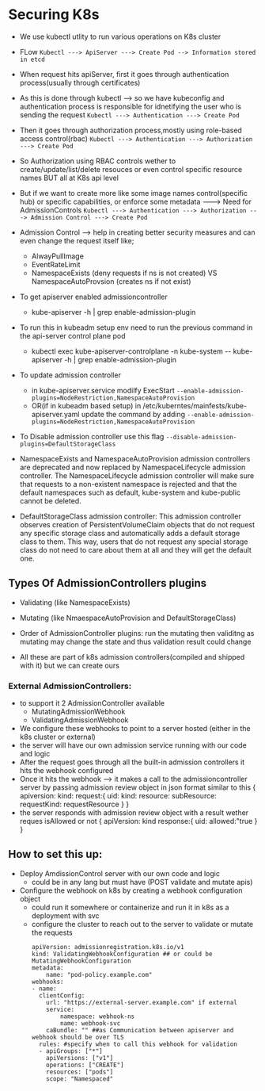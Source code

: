 # Securing K8s
- We use kubectl utlity to run various operations on K8s cluster
- FLow
  `Kubectl ---> ApiServer ---> Create Pod --> Information stored in etcd`
- When request hits apiServer, first it goes through authentication process(usually through certificates)
- As this is done through kubectl --> so we have kubeconfig and authentication process is responsible for idnetifying the user who is sending the request
  `Kubectl ---> Authentication ---> Create Pod`
- Then it goes through authorization process,mostly using role-based access control(rbac)
   `Kubectl ---> Authentication ---> Authorization ---> Create Pod`

- So Authorization using RBAC controls wether to create/update/list/delete resouces or even control specific resource names BUT all at K8s api level
- But if we want to create more like some image names control(specific hub) or specific capabilities, or enforce some metadata ---> Need for AdmissionControls
  `Kubectl ---> Authentication ---> Authorization ---> Admission Control ---> Create Pod`
- Admission Control --> help in creating better security measures and can even change the request itself like;
  - AlwayPullImage
  - EventRateLimit
  - NamespaceExists (deny requests if ns is not created) VS NamespaceAutoProvsion (creates ns if not exist)

- To get apiserver enabled admissioncontroller
  - kube-apiserver -h | grep enable-admission-plugin
- To run this in kubeadm setup env need to run the previous command in the api-server control plane pod
  - kubectl exec kube-apiserver-controlplane -n kube-system -- kube-apiserver -h | grep enable-admission-plugin
- To update admission controller
  - in kube-apiserver.service modilfy ExecStart `--enable-admission-plugins=NodeRestriction,NamespaceAutoProvision`
  - OR(if in kubeadm based setup) in /etc/kuberntes/mainfests/kube-apiserver.yaml update the command by adding `--enable-admission-plugins=NodeRestriction,NamespaceAutoProvision`
- To Disable admission controller use this flag `--disable-admission-plugins=DefaultStorageClass`



-  NamespaceExists and NamespaceAutoProvision admission controllers are deprecated and now replaced by NamespaceLifecycle admission controller.
The NamespaceLifecycle admission controller will make sure that requests
to a non-existent namespace is rejected and that the default namespaces such as
default, kube-system and kube-public cannot be deleted.

- DefaultStorageClass admission controller: This admission controller observes creation of PersistentVolumeClaim objects that do not request any specific storage class and automatically adds a default storage class to them. This way, users that do not request any special storage class do not need to care about them at all and they will get the default one.


## Types Of AdmissionControllers plugins
- Validating (like NamespaceExists)
- Mutating (like NmaespaceAutoProvision and DefaultStorageClass)


- Order of AdmissionController plugins: run the mutating then validitng as mutating may change the state and thus validation result could change
- All these are part of k8s admission controllers(compiled and shipped with it) but we can create ours
  

### External AdmissionControllers:
- to support it 2 AdmissionController available
  - MutatingAdmissionWebhook
  - ValidatingAdmissionWebhook
- We configure these webhooks to point to a server hosted (either in the k8s cluster or external)
- the server will have our own admission service running with our code and logic
- After the request goes through all the built-in admission controllers it hits the webhook configured
- Once it hits the webhook --> it makes a call to the admissioncontroller server by passing admission review object in json format similar to this
{
    apiversion:
    kind:
    request:{
        uid:
        kind:
        resource:
        subResource:
        requestKind:
        requestResource
    }
}
- the server responds with admission review object with a result wether reques isAllowed or not
{
    apiVersion:
    kind
    response:{
        uid:
        allowed:"true
    }
}

## How to set this up:
- Deploy AmdissionControl server with our own code and logic
  - could be in any lang but must have (POST validate and mutate apis)
- Configure the webhook on k8s by creating a webhook configuration object
  - could run it somewhere or containerize and run it in k8s as a deployment with svc
  - configure the cluster to reach out to the server to validate or mutate the requests
    ```
    apiVersion: admissionregistration.k8s.io/v1
    kind: ValidatingWebhookConfiguration ## or could be MutatingWebhookConfiguration
    metadata:
        name: "pod-policy.example.com"
    webhooks:
    - name:
      clientConfig:
        url: "https://external-server.example.com" if external
        service:
            namespace: webhook-ns
            name: webhook-svc
        caBundle: "" ##as Communication between apiserver and webhook should be over TLS
      rules: #specify when to call this webhook for validation
      - apiGroups: ["*"]
        apiVersions: ["v1"]
        operations: ["CREATE"]
        resources: ["pods"]
        scope: "Namespaced"

    ```